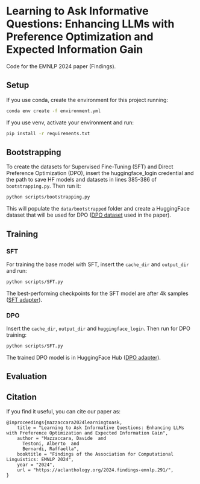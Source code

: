 # Learning to Ask Informative Questions: Enhancing LLMs with Preference Optimization and Expected Information Gain
Code for the EMNLP 2024 paper (Findings).

## Setup

If you use conda, create the environment for this project running: 

   ```bash
   conda env create -f environment.yml
   ```

If you use venv, activate your environment and run: 

   ```bash
   pip install -r requirements.txt
   ```

## Bootstrapping 

To create the datasets for Supervised Fine-Tuning (SFT) and Direct Preference Optimization (DPO), insert the huggingface_login credential and the path to save HF models and datasets in lines 385-386 of ```bootstrapping.py```. Then run it:

   ```bash
   python scripts/bootstrapping.py 
   ```
This will populate the ```data/bootstrapped``` folder and create a HuggingFace dataset that will be used for DPO ([DPO dataset](https://huggingface.co/datasets/mazzaqq/LearningToAsk_DPO_contrast_sets) used in the paper).

## Training

### SFT
For training the base model with SFT, insert the ```cache_dir``` and ```output_dir``` and run: 

   ```bash
   python scripts/SFT.py 
   ```

The best-performing checkpoints for the SFT model are after 4k samples ([SFT adapter](https://huggingface.co/mazzaqq/SFT_4000/settings)).

### DPO
Insert the ```cache_dir```, ```output_dir``` and ```huggingface_login```. Then run for DPO training:

   ```bash
   python scripts/SFT.py 
   ```
The trained DPO model is in HuggingFace Hub ([DPO adapter](https://huggingface.co/mazzaqq/DPO_davide)).

## Evaluation

## Citation
If you find it useful, you can cite our paper as: 

```
@inproceedings{mazzaccara2024learningtoask,
    title = "Learning to Ask Informative Questions: Enhancing LLMs with Preference Optimization and Expected Information Gain",
    author = "Mazzaccara, Davide  and
      Testoni, Alberto  and
      Bernardi, Raffaella",
    booktitle = "Findings of the Association for Computational Linguistics: EMNLP 2024",
    year = "2024",
    url = "https://aclanthology.org/2024.findings-emnlp.291/",
}
```
